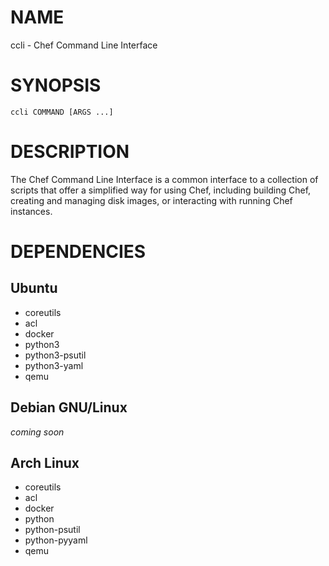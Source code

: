 # NAME

ccli - Chef Command Line Interface


# SYNOPSIS

	ccli COMMAND [ARGS ...]


# DESCRIPTION

The Chef Command Line Interface is a common interface to a collection of scripts
that offer a simplified way for using Chef, including building Chef, creating
and managing disk images, or interacting with running Chef instances.


# DEPENDENCIES

## Ubuntu

* coreutils
* acl
* docker
* python3
* python3-psutil
* python3-yaml
* qemu

## Debian GNU/Linux

*coming soon*

## Arch Linux

* coreutils
* acl
* docker
* python
* python-psutil
* python-pyyaml
* qemu
